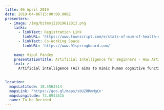 ```yaml
---
title: 06 April 2019
date: 2019-04-06T15:00:00.000Z
presenters:
  - image: /img/bitmoji2019612813.png
    links:
      - linkText: Registration Link
        linkURL: 'https://www.townscript.com/e/stats-of-mum-of-health-care-130440'
      - linkText: Co-Working Space
        linkURL: 'https://www.91springboard.com/'
      
    name: Vipul Pandey
    presentationTitle: Artificial Intelligence for Beginners - How Artificial Intelligence will disrupt healthcare?
    text: >-
      Artificial intelligence (AI) aims to mimic human cognitive functions. It is bringing a paradigm shift to healthcare, powered by increasing availability of healthcare data and rapid progress of analytics techniques.We will get an overview into the current status of AI applications in healthcare and discuss its future. 
  
   
location:
  mapsLatitude: 18.5563514
  mapsLink: 'https://goo.gl/maps/sbUZRRmMgCn'
  mapsLongitude: 73.8943515
  name: To be Decided
---
```


